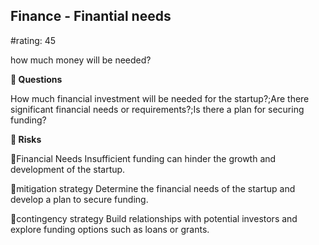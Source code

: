 

## Finance - Finantial needs

#rating: 45


how much money will be needed?

**💭 Questions**

How much financial investment will be needed for the startup?;Are there significant financial needs or requirements?;Is there a plan for securing funding?

**🚨 Risks**

🚨Financial Needs
Insufficient funding can hinder the growth and development of the startup.

🚨mitigation strategy
Determine the financial needs of the startup and develop a plan to secure funding.

🚨contingency strategy
Build relationships with potential investors and explore funding options such as loans or grants.




